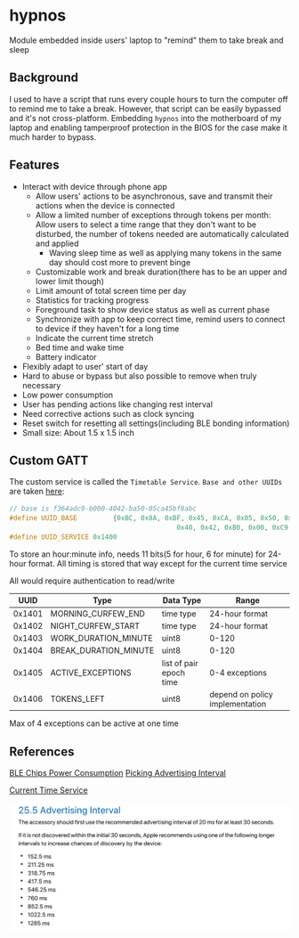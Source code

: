 # hypnos

Module embedded inside users' laptop to "remind" them to take break and sleep

## Background

I used to have a script that runs every couple hours to turn the computer off to remind me to take a break. However, that script can be easily bypassed and it's not cross-platform. Embedding ```hypnos``` into the motherboard of my laptop and enabling tamperproof protection in the BIOS for the case make it much harder to bypass.

## Features

- Interact with device through phone app
    - Allow users' actions to be asynchronous, save and transmit their actions when the device is connected
    - Allow a limited number of exceptions through tokens per month: Allow users to select a time range that they don't want to be disturbed, the number of tokens needed are automatically calculated and applied
        - Waving sleep time as well as applying many tokens in the same day should cost more to prevent binge
    - Customizable work and break duration(there has to be an upper and lower limit though)
    - Limit amount of total screen time per day
    - Statistics for tracking progress
    - Foreground task to show device status as well as current phase
    - Synchronize with app to keep correct time, remind users to connect to device if they haven't for a long time
    - Indicate the current time stretch
    - Bed time and wake time
    - Battery indicator
- Flexibly adapt to user' start of day
- Hard to abuse or bypass but also possible to remove when truly necessary
- Low power consumption
- User has pending actions like changing rest interval
- Need corrective actions such as clock syncing
- Reset switch for resetting all settings(including BLE bonding information)
- Small size: About 1.5 x 1.5 inch

## Custom GATT

The custom service is called the ```Timetable Service```. ```Base and other UUIDs``` are taken [here](https://github.com/NordicPlayground/nRF5x-custom-ble-service-tutorial):

```c
// base is f364adc9-b000-4042-ba50-05ca45bf8abc
#define UUID_BASE         {0xBC, 0x8A, 0xBF, 0x45, 0xCA, 0x05, 0x50, 0xBA, \
                                          0x40, 0x42, 0xB0, 0x00, 0xC9, 0xAD, 0x64, 0xF3}
#define UUID_SERVICE 0x1400
```

To store an hour:minute info, needs 11 bits(5 for hour, 6 for minute) for 24-hour format. All timing is stored that way except for the current time service

All would require authentication to read/write

| UUID   | Type                  | Data Type               | Range                           |
|--------|-----------------------|-------------------------|---------------------------------|
| 0x1401 | MORNING_CURFEW_END    | time type               | 24-hour format                  |
| 0x1402 | NIGHT_CURFEW_START    | time type               | 24-hour format                  |
| 0x1403 | WORK_DURATION_MINUTE  | uint8                   | 0-120                           |
| 0x1404 | BREAK_DURATION_MINUTE | uint8                   | 0-120                           |
| 0x1405 | ACTIVE_EXCEPTIONS     | list of pair epoch time | 0-4 exceptions                  |
| 0x1406 | TOKENS_LEFT           | uint8                   | depend on policy implementation |

Max of 4 exceptions can be active at one time

## References

[BLE Chips Power Consumption](https://www.argenox.com/library/bluetooth-low-energy/bluetooth-le-chipset-guide-2019/#ble-device-comparison)
[Picking Advertising Interval](https://www.beaconzone.co.uk/ibeaconadvertisinginterval)

[Current Time Service](https://stackoverflow.com/questions/35695711/how-to-correctly-set-the-date-and-time-in-a-bluetooth-low-energy-peripheral)

![](image/2020-04-10-20-41-07.png)
